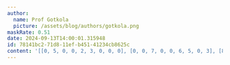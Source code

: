 ```yaml
---
author:
  name: Prof Gotkola
  picture: /assets/blog/authors/gotkola.png
maskRate: 0.51
date: 2024-09-13T14:00:01.315948
id: 78141bc2-71d8-11ef-b451-41234cb8625c
content: '[[0, 5, 0, 0, 2, 3, 0, 0, 0], [0, 0, 7, 0, 0, 6, 5, 0, 3], [8, 0, 6, 0, 0, 0, 0, 1, 0], [0, 0, 0, 6, 0, 9, 0, 5, 1], [9, 6, 0, 4, 0, 8, 0, 3, 2], [5, 0, 4, 1, 0, 2, 8, 9, 0], [0, 4, 8, 0, 9, 0, 1, 0, 5], [0, 0, 2, 5, 6, 4, 9, 7, 8], [0, 0, 0, 2, 0, 0, 0, 6, 0]]'
---
```

